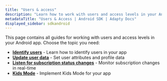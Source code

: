 ```yaml
---
title: "Users & access"
description: "Learn how to work with users and access levels in your Android app with Adapty SDK."
metadataTitle: "Users & Access | Android SDK | Adapty Docs"
displayed_sidebar: sdkandroid
---
```


This page contains all guides for working with users and access levels in your Android app. Choose the topic you need:

- **[Identify users](android-identifying-users)** - Learn how to identify users in your app
- **[Update user data](android-setting-user-attributes)** - Set user attributes and profile data
- **[Listen for subscription status changes](android-listen-subscription-changes)** - Monitor subscription changes in real-time
- **[Kids Mode](kids-mode-android)** - Implement Kids Mode for your app 